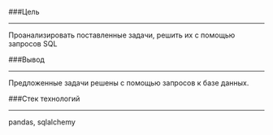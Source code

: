 ###Цель

---

Проанализировать поставленные задачи, решить их с помощью запросов SQL

###Вывод

---

Предложенные задачи решены с помощью запросов к базе данных.

###Стек технологий

---

pandas, sqlalchemy
